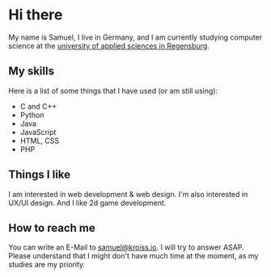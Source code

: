 # Hi there

My name is Samuel, I live in Germany, and I am currently studying computer science at the [university of applied sciences in Regensburg](https://www.oth-regensburg.de/en.html).


## My skills

Here is a list of some things that I have used (or am still using):

- C and C++
- Python
- Java
- JavaScript
- HTML, CSS
- PHP


## Things I like

I am interested in web development & web design. I'm also interested in UX/UI design. And I like 2d game development.


## How to reach me

You can write an E-Mail to [samuel@kroiss.io](mailto:samuel@kroiss.io). I will try to answer ASAP. Please understand that I might don't have much time at the moment, as my studies are my priority.